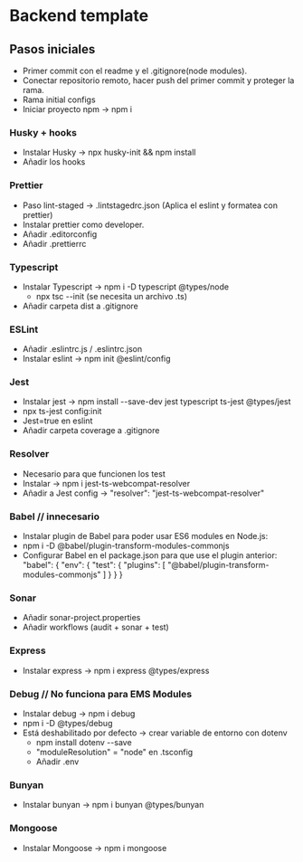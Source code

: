 # Backend template

## Pasos iniciales

- Primer commit con el readme y el .gitignore(node modules).
- Conectar repositorio remoto, hacer push del primer commit y proteger la rama.
- Rama initial configs
- Iniciar proyecto npm -> npm i

### Husky + hooks

- Instalar Husky -> npx husky-init && npm install
- Añadir los hooks

### Prettier

- Paso lint-staged -> .lintstagedrc.json (Aplica el eslint y formatea con prettier)
- Instalar prettier como developer.
- Añadir .editorconfig
- Añadir .prettierrc

### Typescript

- Instalar Typescript -> npm i -D typescript @types/node
  - npx tsc --init (se necesita un archivo .ts)
- Añadir carpeta dist a .gitignore

### ESLint

- Añadir .eslintrc.js / .eslintrc.json
- Instalar eslint -> npm init @eslint/config

### Jest

- Instalar jest -> npm install --save-dev jest typescript ts-jest @types/jest
- npx ts-jest config:init
- Jest=true en eslint
- Añadir carpeta coverage a .gitignore

### Resolver

- Necesario para que funcionen los test
- Instalar -> npm i jest-ts-webcompat-resolver
- Añadir a Jest config -> "resolver": "jest-ts-webcompat-resolver"

### Babel // innecesario

- Instalar plugin de Babel para poder usar ES6 modules en Node.js:
- npm i -D @babel/plugin-transform-modules-commonjs
- Configurar Babel en el package.json para que use el plugin anterior:
  "babel": {
  "env": {
  "test": {
  "plugins": [
  "@babel/plugin-transform-modules-commonjs"
  ]
  }
  }
  }

### Sonar

- Añadir sonar-project.properties
- Añadir workflows (audit + sonar + test)

### Express

- Instalar express -> npm i express @types/express

### Debug // No funciona para EMS Modules

- Instalar debug -> npm i debug
- npm i -D @types/debug
- Está deshabilitado por defecto -> crear variable de entorno con dotenv
  - npm install dotenv --save
  - "moduleResolution" = "node" en .tsconfig
  - Añadir .env

### Bunyan

- Instalar bunyan -> npm i bunyan @types/bunyan

### Mongoose

- Instalar Mongoose -> npm i mongoose
